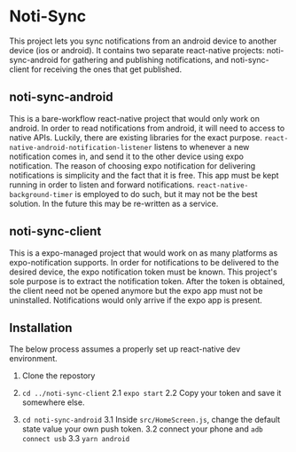 # Noti-Sync
This project lets you sync notifications from an android device to another device (ios or android). It contains two separate react-native projects: noti-sync-android for gathering and publishing notifications, and noti-sync-client for receiving the ones that get published.

## noti-sync-android
This is a bare-workflow react-native project that would only work on android.
In order to read notifications from android, it will need to access to native APIs. Luckily, there are existing libraries for the exact purpose. `react-native-android-notification-listener` listens to whenever a new notification comes in, and send it to the other device using expo notification. The reason of choosing expo notification for delivering notifications is simplicity and the fact that it is free. This app must be kept running in order to listen and forward notifications. `react-native-background-timer` is employed to do such, but it may not be the best solution. In the future this may be re-written as a service.

## noti-sync-client
This is a expo-managed project that would work on as many platforms as expo-notification supports. 
In order for notifications to be delivered to the desired device, the expo notification token must be known. This project's sole purpose is to extract the notification token. After the token is obtained, the client need not be opened anymore but the expo app must not be uninstalled. Notifications would only arrive if the expo app is present. 

## Installation
The below process assumes a properly set up react-native dev environment.

1. Clone the repostory

2. `cd ../noti-sync-client`
2.1 `expo start`
2.2 Copy your token and save it somewhere else.

3. `cd noti-sync-android`
3.1 Inside `src/HomeScreen.js`, change the default state value your own push token.
3.2 connect your phone and `adb connect usb`
3.3 `yarn android`
